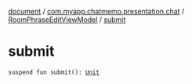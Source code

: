 [document](../../index.md) / [com.myapp.chatmemo.presentation.chat](../index.md) / [RoomPhraseEditViewModel](index.md) / [submit](./submit.md)

# submit

`suspend fun submit(): `[`Unit`](https://kotlinlang.org/api/latest/jvm/stdlib/kotlin/-unit/index.html)